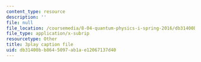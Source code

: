 ```yaml
---
content_type: resource
description: ''
file: null
file_location: /coursemedia/8-04-quantum-physics-i-spring-2016/db31400bb8645097ab1ae12067137d40_avQ2XUzbsgk.vtt
file_type: application/x-subrip
resourcetype: Other
title: 3play caption file
uid: db31400b-b864-5097-ab1a-e12067137d40
---
```

